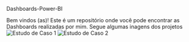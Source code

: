 Dashboards-Power-BI

Bem vindos (as)! Este é um repositório onde você pode encontrar as Dashboards realizadas por mim. Segue algumas inagens dos projetos
<img src="https://picjj.com/image/Screenshot-2.siyOo" alt="Estudo de Caso 1">
<img src="https://picjj.com/image/Screenshot-1.sixmD" alt="Estudo de Caso 2">


